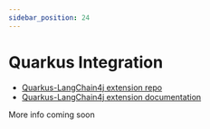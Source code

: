 ```yaml
---
sidebar_position: 24
---
```


# Quarkus Integration

- [Quarkus-LangChain4j extension repo](https://github.com/quarkiverse/quarkus-langchain4j)
- [Quarkus-LangChain4j extension documentation](https://docs.quarkiverse.io/quarkus-langchain4j/dev/index.html)

More info coming soon
